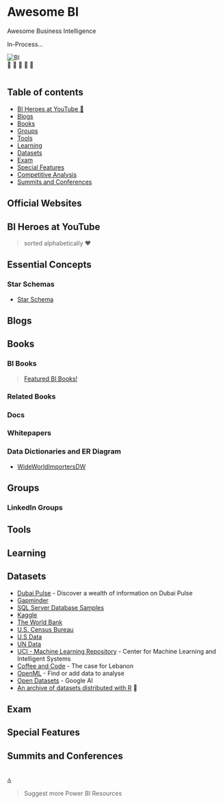 # Awesome BI
Awesome Business Intelligence

In-Process...


![BI](https://github.com/NajiElKotob/Awesome-BI/blob/master/Images/BI_logo.png)  
:yellow_heart: :yellow_heart: :yellow_heart: :yellow_heart: :yellow_heart: 

```sh

```

## Table of contents

* [BI Heroes at YouTube :star2:](#r-heroes-at-youtube)
* [Blogs](#blogs)
* [Books](#books)
* [Groups](#groups)
* [Tools](#tools)
* [Learning](#learning)
* [Datasets](#datasets)
* [Exam](#exam)
* [Special Features](#special-features)
* [Competitive Analysis](#competitive-analysis)
* [Summits and Conferences](#summits-and-conferences)


## Official Websites



## BI Heroes at YouTube
> sorted alphabetically :heart:



## Essential Concepts
### Star Schemas
* [Star Schema](https://docs.infor.com/help_lawson_cloudsuite_10.1/index.jsp?topic=%2Fcom.lawson.help.reporting%2Fcom.lawson.help.bpwag-w_10.4.0%2FL55461185818015.html)

## Blogs


## Books
### BI Books
> [Featured BI Books!](http://bit.ly/)

### Related Books

### Docs

### Whitepapers

### Data Dictionaries and ER Diagram
* [WideWorldImportersDW](https://dataedo.com/samples/html/WideWorldImportersDW/)

## Groups
### LinkedIn Groups


## Tools


## Learning


## Datasets
* [Dubai Pulse](https://www.dubaipulse.gov.ae) - Discover a wealth of information on Dubai Pulse 
* [Gapminder](https://www.gapminder.org/data)
* [SQL Server Database Samples](https://github.com/Microsoft/sql-server-samples)
* [Kaggle](https://www.kaggle.com/datasets)
* [The World Bank](http://data.worldbank.org)
* [U.S. Census Bureau](https://www.census.gov/people)
* [U.S Data](http://catalog.data.gov/dataset)
* [UN Data](http://data.un.org)
* [UCI - Machine Learning Repository](https://archive.ics.uci.edu/ml/datasets.html) - Center for Machine Learning and Intelligent Systems
* [Coffee and Code](https://www.kaggle.com/devready/coffee-and-code) - The case for Lebanon
* [OpenML](https://www.openml.org) - Find or add data to analyse
* [Open Datasets](https://ai.google/tools/datasets) - Google AI
* [An archive of datasets distributed with R](http://vincentarelbundock.github.io/Rdatasets/datasets.html) :100:


## Exam


## Special Features


## Summits and Conferences

<br/>[:top:](#table-of-contents)

> Suggest more Power BI Resources 
